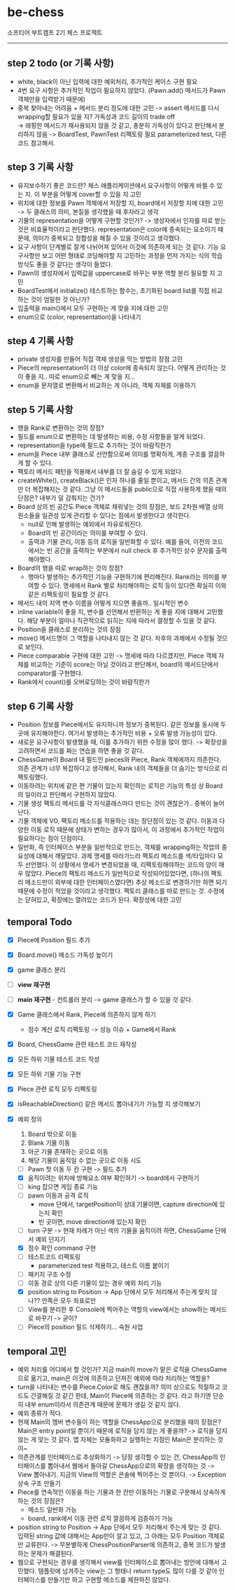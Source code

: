 # be-chess
소프티어 부트캠프 2기 체스 프로젝트

---

## step 2 todo (or 기록 사항)
- white, black이 아닌 입력에 대한 예외처리, 추가적인 케이스 구현 필요
- 4번 요구 사항은 추가적인 작업이 필요하지 않았다. (Pawn.add() 메서드가 Pawn 객체만을 입력받기 때문에)
- 중복 찾아내는 어려움 + 메서드 분리 정도에 대한 고민 -> assert 메서드를 다시 wrapping할 필요가 있을 지? 가독성과 코드 길이의 trade off <br> -> 래핑한 메서드가 재사용되지 않을 것 같고, 충분히 가독성이 있다고 판단해서 분리하지 않음
-> BoardTest, PawnTest 리팩토링 필요 parameterized test, 다른 코드 참고해서. 

## step 3 기록 사항   

- 유지보수하기 좋은 코드란? 체스 애플리케이션에서 요구사항이 어떻게 바뀔 수 있는 지. 이 부분을 어떻게 cover할 수 있을 지 고민
- 위치에 대한 정보를 Pawn 객체에서 저장할 지, board에서 저장할 지에 대한 고민 -> 두 클래스의 의미, 본질을 생각했을 때 후자라고 생각
- 기물의 representation을 어떻게 구현할 것인가? -> 생성자에서 인자를 따로 받는 것은 비효율적이라고 판단했다. representation은 color에 종속되는 요소이기 때문에, 의미가 중복되고 정합성을 해칠 수 있을 것이라고 생각했다.
- 요구 사항이 단계별로 잘게 나뉘어져 있어서 이것에 의존하게 되는 것 같다. 기능 요구사항만 보고 어떤 형태로 코딩해야할 지 고민하는 과정을 먼저 가지는 식의 학습 방식도 좋을 것 같다는 생각이 들었다.
- Pawn의 생성자에서 입력값을 uppercase로 바꾸는 부분 역할 분리 필요할 지 고민 <br>
- BoardTest에서 initialize() 테스트하는 함수는, 초기화된 board list를 직접 비교하는 것이 엄밀한 것 아닌가?
- 입출력을 main()에서 모두 구현하는 게 맞을 지에 대한 고민
- enum으로 (color, representation)을 나타내기

## step 4 기록 사항
- private 생성자를 만들어 직접 객체 생성을 막는 방법의 장점 고민
- Piece의 representation이 더 이상 color에 종속되지 않는다. 어떻게 관리하는 것이 좋을 지.. 따로 enum으로 빼는 게 맞을 지...
- enum을 문자열로 변환해서 비교하는 게 아니라, 객체 자체를 이용하기

## step 5 기록 사항
- 행을 Rank로 변환하는 것의 장점?
- 필드를 enum으로 변환하는 데 발생하는 비용, 수정 사항들을 알게 되었다.
- representation을 type에 필드로 추가하는 것이 바람직한가
- enum을 Piece 내부 클래스로 선언함으로써 의미를 명확하게, 계층 구조를 깔끔하게 할 수 있다.
- 팩토리 메서드 패턴을 적용해서 내부를 더 잘 숨길 수 있게 되었다. 
- createWhite(), createBlack()은 인자 하나를 줄일 뿐이고, 메서드 간의 의존 관계만 더 복잡해지는 것 같다. 그냥 이 메서드들을 public으로 직접 사용하게 했을 때의 단점은? 내부가 덜 감춰지는 건가?
- Board 상의 빈 공간도 Piece 객체로 채워넣는 것의 장점은, 보드 2차원 배열 상의 원소들을 일관성 있게 관리할 수 있다는 점에서 발생한다고 생각한다.
  - null로 인해 발생하는 예외에서 자유로워진다.
  - Board의 빈 공간이라는 의미를 부여할 수 있다.
  - 출력과 기물 관리, 이동 등의 로직을 일반화할 수 있다. 예를 들어, 이전의 코드에서는 빈 공간을 출력하는 부분에서 null check 후 추가적인 상수 문자를 출력해야했다.
- Board의 행을 따로 wrap하는 것의 장점?
  - 행마다 발생하는 추가적인 기능을 구현하기에 편리해진다. Rank라는 의미를 부여할 수 있다. 명세에서 Rank 별로 처리해야하는 로직 등이 있다면 확실히 이와 같은 리팩토링이 필요할 것 같다. 
- 메서드 내의 지역 변수 이름을 어떻게 지으면 좋을까.. 일시적인 변수
- inline variable이 좋을 지, 변수를 선언해서 반환하는 게 좋을 지에 대해서 고민했다. 해당 부분이 얼마나 직관적으로 읽히는 지에 따라서 결정할 수 있을 것 같다.
- Position을 클래스로 분리하는 것의 장점
- move() 메서드명이 그 역할을 나타내지 않는 것 같다. 차후의 과제에서 수정될 것으로 보인다.
- Piece comparable 구현에 대한 고민 -> 명세에 따라 다르겠지만, Piece 객체 자체를 비교하는 기준이 score는 아닐 것이라고 판단해서, board의 메서드단에서 comparator를 구현했다.
- Rank에서 count()를 오버로딩하는 것이 바람직한가

## step 6 기록 사항
- Position 정보를 Piece에서도 유지하니까 정보가 중복된다. 같은 정보를 동시에 두 곳에 유지해야한다. 여기서 발생하는 추가적인 비용 + 오류 발생 가능성이 있다. 
- 새로운 요구사항이 발생했을 때, 이를 추가하기 위한 수정을 많이 했다. -> 확장성을 고려하면서 코드를 짜는 연습을 하면 좋을 것 같다.
- ChessGame이 Board 내 필드인 pieces와 Piece, Rank 객체에까지 의존한다. 의존 관계가 너무 복잡하다고 생각해서, Rank 내의 객체들을 더 숨기는 방식으로 리팩토링했다.
- 이동하려는 위치에 같은 편 기물이 있는지 확인하는 로직은 기능의 특성 상 Board의 일이라고 판단해서 구현하지 않았다.
- 기물 생성 팩토리 메서드를 각 자식클래스마다 만드는 것이 괜찮은가.. 중복이 늘어난다.
- 기물 객체에 VO, 팩토리 메소드를 적용하는 데는 장단점이 있는 것 같다. 이동과 다양한 이동 로직 때문에 상태가 변하는 경우가 많아서, 이 과정에서 추가적인 작업이 필요하다는 점이 단점이다.
- 일반화, 즉 인터페이스 부분을 일반적으로 만드는, 객체를 wrapping하는 작업의 중요성에 대해서 깨달았다. 과제 명세를 따라가느라 팩토리 메소드를 색/타입마다 모두 선언했다. 이 상황에서 명세가 변경되었을 때, 리팩토링해야하는 코드의 양이 매우 많았다.
Piece의 팩토리 메소드가 일반적으로 작성되어있었다면, (하나의 팩토리 메소드만이 외부에 대한 인터페이스였다면) 추상 메소드로 변경하기만 하면 되기 때문에 수정이 적었을 것이라고 생각했다. 팩토리 클래스를 따로 만드는 것. 수정에는 닫혀있고, 확장에는 열려있는 코드가 된다.
확장성에 대한 고민 

## temporal Todo
- [x] Piece에 Position 필드 추가
- [x] Board.move() 메소드 가독성 높이기
- [x] game 클래스 분리
- [ ] **view 재구현**
- [ ] **main 재구현** - 컨트롤러 분리 -> game 클래스가 할 수 있을 것 같다.
- [x] Game 클래스에서 Rank, Piece에 의존하지 않게 하기
  - 점수 계산 로직 리팩토링 -> 성능 이슈 + Game에서 Rank
- [x] Board, ChessGame 관련 테스트 코드 재작성
- [x] 모든 하위 기물 테스트 코드 작성
- [x] 모든 하위 기물 기능 구현
- [x] Piece 관련 로직 모두 리팩토링
- [x] isReachableDirection() 같은 메서드 뽑아내기가 가능할 지 생각해보기
- [x] 예외 정의
  1. Board 밖으로 이동
  2. Blank 기물 이동
  3. 아군 기물 존재하는 곳으로 이동
  4. 해당 기물이 움직일 수 없는 곳으로 이동 시도

   - [ ] Pawn 첫 이동 두 칸 구현 -> 필드 추가
   - [x] 움직이려는 위치에 방해요소 여부 확인하기 -> board에서 구현하기
   - [ ] king 잡으면 게임 종료 기능
   - [ ] pawn 이동과 공격 로직 
     - move 단에서, targetPosition이 상대 기물이면, capture direction에 있는지 확인
     - 빈 곳이면, move direction에 있는지 확인 
   - [ ] turn 구분 -> 현재 차례가 아닌 색의 기물을 움직이려 하면, ChessGame 단에서 예외 던지기
   - [x] 점수 확인 command 구현
   - [ ] 테스트코드 리팩토링
     - parameterized test 적용하고, 테스트 이름 붙이기
   - [ ] 패키지 구조 수정
   - [ ] 이동 경로 상의 다른 기물이 있는 경우 예외 처리 기능
   - [x] position string to Position -> App 단에서 모두 처리해서 주는게 맞지 않나?? 안쪽은 모두 좌표로만
   - [ ] View를 분리한 후 Console에 찍어주는 역할의 view에서는 show하는 메서드로 바꾸기 -> 굳이?
   - [ ] Piece의 position 필드 삭제하기... 숙원 사업

## temporal 고민
- 예외 처리를 어디에서 할 것인가? 지금 main의 move가 맡은 로직을 ChessGame으로 옮기고, main은 이것에 의존하고 던져진 예외에 따라 처리하는 역할을?
- turn을 나타내는 변수를 Piece.Color로 해도 괜찮을까? 의미 상으로도 적절하고 코드도 간결해질 것 같긴 한데, Main이 Piece에 의존하는 것 같다. 라고 하기엔 단순히 내부 enum이라서 의존관계 때문에 문제가 생길 것 같지 않다.
- 예외 종류가 적다.
- 현재 Main의 멤버 변수들이 하는 역할을 ChessApp으로 분리했을 때의 장점은? Main은 entry point일 뿐이기 때문에 로직을 담지 않는 게 좋을까?
  -> 로직을 담지 않는 게 맞는 것 같다. 앱 자체는 모듈화하고 실행하는 지점인 Main은 분리하는 것이~
- 의존관계를 인터페이스로 추상화하기
  -> 당장 생각할 수 있는 건, ChessApp의 인터페이스를 뽑아내서 웹에서 돌아갈 ChessApp으로의 확장을 생각하는 것
  -> View 뽑아내기. 지금의 View의 역할은 콘솔에 찍어주는 것 뿐이다.
  -> Exception 상속 구조 만들기
- Piece를 연속적인 이동을 하는 기물과 한 칸만 이동하는 기물로 구분해서 상속하게 하는 것의 장점은? 
  - 메소드 일반화 가능
  - board, rank에서 이동 관련 로직 깔끔하게 검증하기 가능
- position string to Position -> App 단에서 모두 처리해서 주는게 맞는 것 같다. 
  입력된 string 값에 대해서는 App만이 알고 있고, 그 아래는 모두 Position 객체로만 교류한다. -> 무분별하게 ChessPositionParser에 의존하고, 중복 코드가 발생하는 문제가 해결된다.
- 웹으로 구현되는 경우를 생각해서 view를 인터페이스로 뽑아내는 방안에 대해서 고민했다. 템플릿에 넘겨주는 view는 그 형태나 return type도 많이 다를 것 같아 인터페이스를 만들기만 하고 구현할 메소드를 제한하진 않았다.